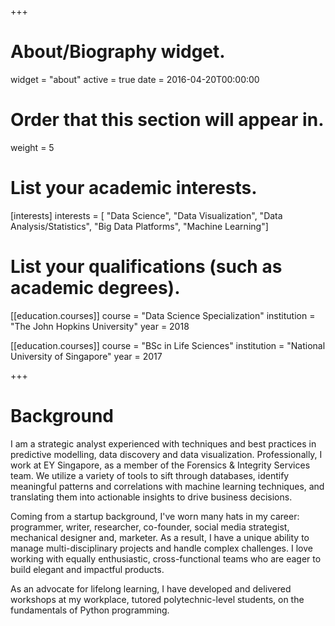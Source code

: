 +++
# About/Biography widget.
widget = "about"
active = true
date = 2016-04-20T00:00:00

# Order that this section will appear in.
weight = 5

# List your academic interests.
[interests]
  interests = [
    "Data Science",
    "Data Visualization",
    "Data Analysis/Statistics",
    "Big Data Platforms",
    "Machine Learning"]

# List your qualifications (such as academic degrees).
[[education.courses]]
  course = "Data Science Specialization"
  institution = "The John Hopkins University"
  year = 2018

[[education.courses]]
  course = "BSc in Life Sciences"
  institution = "National University of Singapore"
  year = 2017

+++

# Background

I am a strategic analyst experienced with techniques and best practices in predictive modelling, data discovery and data visualization. Professionally, I work at EY Singapore, as a member of the Forensics & Integrity Services team. We utilize a variety of tools to sift through databases, identify meaningful patterns and correlations with machine learning techniques, and translating them into actionable insights to drive business decisions.    

Coming from a startup background, I've worn many hats in my career: programmer, writer, researcher, co-founder, social media strategist, mechanical designer and, marketer. As a result, I have a unique ability to manage multi-disciplinary projects and handle complex challenges. I love working with equally enthusiastic, cross-functional teams who are eager to build elegant and impactful products.

As an advocate for lifelong learning, I have developed and delivered workshops at my workplace, tutored polytechnic-level students, on the fundamentals of Python programming. 
